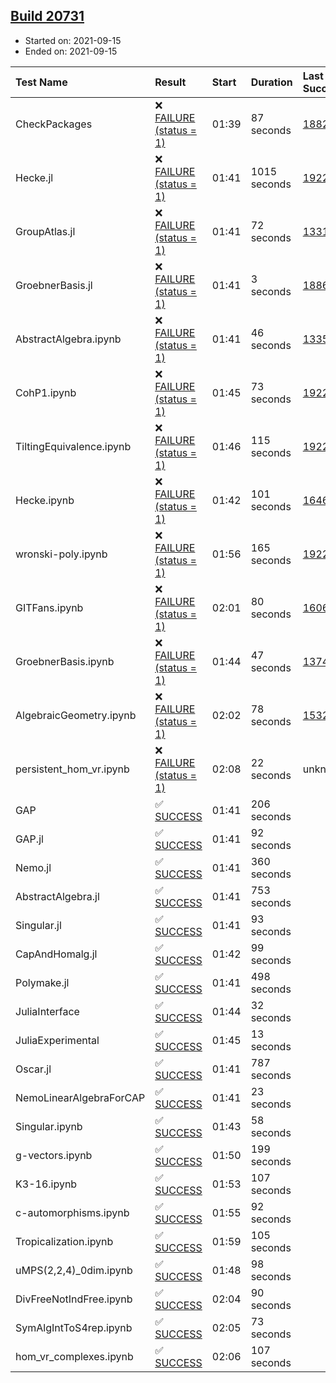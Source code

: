 ## [Build 20731](https://oscarci.mathematik.uni-kl.de/job/oscar/20731/)

* Started on: 2021-09-15
* Ended on: 2021-09-15

| Test Name    | Result | Start | Duration | Last Success | First Failure |
|:-------------|:-------|:------|:---------|:-------------|:--------------|
| CheckPackages | ❌ [FAILURE (status = 1)](https://oscarci.mathematik.uni-kl.de/job/oscar/20731/artifact/logs/build-20731/CheckPackages.log) | 01:39 | 87 seconds | [18822](https://oscarci.mathematik.uni-kl.de/job/oscar/18822/) | [18823](https://oscarci.mathematik.uni-kl.de/job/oscar/18823/) |
| Hecke.jl | ❌ [FAILURE (status = 1)](https://oscarci.mathematik.uni-kl.de/job/oscar/20731/artifact/logs/build-20731/Hecke.jl.log) | 01:41 | 1015 seconds | [19222](https://oscarci.mathematik.uni-kl.de/job/oscar/19222/) | [20152](https://oscarci.mathematik.uni-kl.de/job/oscar/20152/) |
| GroupAtlas.jl | ❌ [FAILURE (status = 1)](https://oscarci.mathematik.uni-kl.de/job/oscar/20731/artifact/logs/build-20731/GroupAtlas.jl.log) | 01:41 | 72 seconds | [13311](https://oscarci.mathematik.uni-kl.de/job/oscar/13311/) | [13312](https://oscarci.mathematik.uni-kl.de/job/oscar/13312/) |
| GroebnerBasis.jl | ❌ [FAILURE (status = 1)](https://oscarci.mathematik.uni-kl.de/job/oscar/20731/artifact/logs/build-20731/GroebnerBasis.jl.log) | 01:41 | 3 seconds | [18864](https://oscarci.mathematik.uni-kl.de/job/oscar/18864/) | [18865](https://oscarci.mathematik.uni-kl.de/job/oscar/18865/) |
| AbstractAlgebra.ipynb | ❌ [FAILURE (status = 1)](https://oscarci.mathematik.uni-kl.de/job/oscar/20731/artifact/logs/build-20731/AbstractAlgebra.ipynb.log) | 01:41 | 46 seconds | [13355](https://oscarci.mathematik.uni-kl.de/job/oscar/13355/) | [13356](https://oscarci.mathematik.uni-kl.de/job/oscar/13356/) |
| CohP1.ipynb | ❌ [FAILURE (status = 1)](https://oscarci.mathematik.uni-kl.de/job/oscar/20731/artifact/logs/build-20731/CohP1.ipynb.log) | 01:45 | 73 seconds | [19222](https://oscarci.mathematik.uni-kl.de/job/oscar/19222/) | [20152](https://oscarci.mathematik.uni-kl.de/job/oscar/20152/) |
| TiltingEquivalence.ipynb | ❌ [FAILURE (status = 1)](https://oscarci.mathematik.uni-kl.de/job/oscar/20731/artifact/logs/build-20731/TiltingEquivalence.ipynb.log) | 01:46 | 115 seconds | [19222](https://oscarci.mathematik.uni-kl.de/job/oscar/19222/) | [20152](https://oscarci.mathematik.uni-kl.de/job/oscar/20152/) |
| Hecke.ipynb | ❌ [FAILURE (status = 1)](https://oscarci.mathematik.uni-kl.de/job/oscar/20731/artifact/logs/build-20731/Hecke.ipynb.log) | 01:42 | 101 seconds | [16463](https://oscarci.mathematik.uni-kl.de/job/oscar/16463/) | [16464](https://oscarci.mathematik.uni-kl.de/job/oscar/16464/) |
| wronski-poly.ipynb | ❌ [FAILURE (status = 1)](https://oscarci.mathematik.uni-kl.de/job/oscar/20731/artifact/logs/build-20731/wronski-poly.ipynb.log) | 01:56 | 165 seconds | [19222](https://oscarci.mathematik.uni-kl.de/job/oscar/19222/) | [20152](https://oscarci.mathematik.uni-kl.de/job/oscar/20152/) |
| GITFans.ipynb | ❌ [FAILURE (status = 1)](https://oscarci.mathematik.uni-kl.de/job/oscar/20731/artifact/logs/build-20731/GITFans.ipynb.log) | 02:01 | 80 seconds | [16068](https://oscarci.mathematik.uni-kl.de/job/oscar/16068/) | [16069](https://oscarci.mathematik.uni-kl.de/job/oscar/16069/) |
| GroebnerBasis.ipynb | ❌ [FAILURE (status = 1)](https://oscarci.mathematik.uni-kl.de/job/oscar/20731/artifact/logs/build-20731/GroebnerBasis.ipynb.log) | 01:44 | 47 seconds | [13748](https://oscarci.mathematik.uni-kl.de/job/oscar/13748/) | [13749](https://oscarci.mathematik.uni-kl.de/job/oscar/13749/) |
| AlgebraicGeometry.ipynb | ❌ [FAILURE (status = 1)](https://oscarci.mathematik.uni-kl.de/job/oscar/20731/artifact/logs/build-20731/AlgebraicGeometry.ipynb.log) | 02:02 | 78 seconds | [15322](https://oscarci.mathematik.uni-kl.de/job/oscar/15322/) | [15323](https://oscarci.mathematik.uni-kl.de/job/oscar/15323/) |
| persistent_hom_vr.ipynb | ❌ [FAILURE (status = 1)](https://oscarci.mathematik.uni-kl.de/job/oscar/20731/artifact/logs/build-20731/persistent_hom_vr.ipynb.log) | 02:08 | 22 seconds | unknown | unknown |
| GAP | ✅ [SUCCESS](https://oscarci.mathematik.uni-kl.de/job/oscar/20731/artifact/logs/build-20731/GAP.log) | 01:41 | 206 seconds |  |  |
| GAP.jl | ✅ [SUCCESS](https://oscarci.mathematik.uni-kl.de/job/oscar/20731/artifact/logs/build-20731/GAP.jl.log) | 01:41 | 92 seconds |  |  |
| Nemo.jl | ✅ [SUCCESS](https://oscarci.mathematik.uni-kl.de/job/oscar/20731/artifact/logs/build-20731/Nemo.jl.log) | 01:41 | 360 seconds |  |  |
| AbstractAlgebra.jl | ✅ [SUCCESS](https://oscarci.mathematik.uni-kl.de/job/oscar/20731/artifact/logs/build-20731/AbstractAlgebra.jl.log) | 01:41 | 753 seconds |  |  |
| Singular.jl | ✅ [SUCCESS](https://oscarci.mathematik.uni-kl.de/job/oscar/20731/artifact/logs/build-20731/Singular.jl.log) | 01:41 | 93 seconds |  |  |
| CapAndHomalg.jl | ✅ [SUCCESS](https://oscarci.mathematik.uni-kl.de/job/oscar/20731/artifact/logs/build-20731/CapAndHomalg.jl.log) | 01:42 | 99 seconds |  |  |
| Polymake.jl | ✅ [SUCCESS](https://oscarci.mathematik.uni-kl.de/job/oscar/20731/artifact/logs/build-20731/Polymake.jl.log) | 01:41 | 498 seconds |  |  |
| JuliaInterface | ✅ [SUCCESS](https://oscarci.mathematik.uni-kl.de/job/oscar/20731/artifact/logs/build-20731/JuliaInterface.log) | 01:44 | 32 seconds |  |  |
| JuliaExperimental | ✅ [SUCCESS](https://oscarci.mathematik.uni-kl.de/job/oscar/20731/artifact/logs/build-20731/JuliaExperimental.log) | 01:45 | 13 seconds |  |  |
| Oscar.jl | ✅ [SUCCESS](https://oscarci.mathematik.uni-kl.de/job/oscar/20731/artifact/logs/build-20731/Oscar.jl.log) | 01:41 | 787 seconds |  |  |
| NemoLinearAlgebraForCAP | ✅ [SUCCESS](https://oscarci.mathematik.uni-kl.de/job/oscar/20731/artifact/logs/build-20731/NemoLinearAlgebraForCAP.log) | 01:41 | 23 seconds |  |  |
| Singular.ipynb | ✅ [SUCCESS](https://oscarci.mathematik.uni-kl.de/job/oscar/20731/artifact/logs/build-20731/Singular.ipynb.log) | 01:43 | 58 seconds |  |  |
| g-vectors.ipynb | ✅ [SUCCESS](https://oscarci.mathematik.uni-kl.de/job/oscar/20731/artifact/logs/build-20731/g-vectors.ipynb.log) | 01:50 | 199 seconds |  |  |
| K3-16.ipynb | ✅ [SUCCESS](https://oscarci.mathematik.uni-kl.de/job/oscar/20731/artifact/logs/build-20731/K3-16.ipynb.log) | 01:53 | 107 seconds |  |  |
| c-automorphisms.ipynb | ✅ [SUCCESS](https://oscarci.mathematik.uni-kl.de/job/oscar/20731/artifact/logs/build-20731/c-automorphisms.ipynb.log) | 01:55 | 92 seconds |  |  |
| Tropicalization.ipynb | ✅ [SUCCESS](https://oscarci.mathematik.uni-kl.de/job/oscar/20731/artifact/logs/build-20731/Tropicalization.ipynb.log) | 01:59 | 105 seconds |  |  |
| uMPS(2,2,4)_0dim.ipynb | ✅ [SUCCESS](https://oscarci.mathematik.uni-kl.de/job/oscar/20731/artifact/logs/build-20731/uMPS-2-2-4-_0dim.ipynb.log) | 01:48 | 98 seconds |  |  |
| DivFreeNotIndFree.ipynb | ✅ [SUCCESS](https://oscarci.mathematik.uni-kl.de/job/oscar/20731/artifact/logs/build-20731/DivFreeNotIndFree.ipynb.log) | 02:04 | 90 seconds |  |  |
| SymAlgIntToS4rep.ipynb | ✅ [SUCCESS](https://oscarci.mathematik.uni-kl.de/job/oscar/20731/artifact/logs/build-20731/SymAlgIntToS4rep.ipynb.log) | 02:05 | 73 seconds |  |  |
| hom_vr_complexes.ipynb | ✅ [SUCCESS](https://oscarci.mathematik.uni-kl.de/job/oscar/20731/artifact/logs/build-20731/hom_vr_complexes.ipynb.log) | 02:06 | 107 seconds |  |  |

